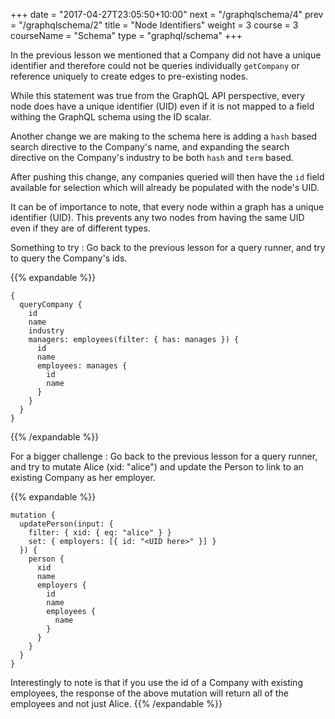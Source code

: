 +++
date = "2017-04-27T23:05:50+10:00"
next = "/graphqlschema/4"
prev = "/graphqlschema/2"
title = "Node Identifiers"
weight = 3
course = 3
courseName = "Schema"
type = "graphql/schema"
+++

In the previous lesson we mentioned that a Company did not have a unique
identifier and therefore could not be queries individually `getCompany` or
reference uniquely to create edges to pre-existing nodes.

While this statement was true from the GraphQL API perspective, every node does
have a unique identifier (UID) even if it is not mapped to a field withing the
GraphQL schema using the ID scalar.

Another change we are making to the schema here is adding a `hash` based search
directive to the Company's name, and expanding the search directive on the
Company's industry to be both `hash` and `term` based.

After pushing this change, any companies queried will then have the `id` field
available for selection which will already be populated with the node's UID.

It can be of importance to note, that every node within a graph has a unique
identifier (UID). This prevents any two nodes from having the same UID even if
they are of different types.

Something to try : Go back to the previous lesson for a query runner, and try to
query the Company's ids.

{{% expandable %}}

```
{
  queryCompany {
    id
    name
    industry
    managers: employees(filter: { has: manages }) {
      id
      name
      employees: manages {
        id
        name
      }
    }
  }
}
```

{{% /expandable %}}

For a bigger challenge : Go back to the previous lesson for a query runner, and
try to mutate Alice (xid: "alice") and update the Person to link to an existing
Company as her employer.

{{% expandable %}}

```
mutation {
  updatePerson(input: {
    filter: { xid: { eq: "alice" } }
    set: { employers: [{ id: "<UID here>" }] }
  }) {
    person {
      xid
      name
      employers {
        id
        name
        employees {
          name
        }
      }
    }
  }
}
```

Interestingly to note is that if you use the id of a Company with existing
employees, the response of the above mutation will return all of the employees
and not just Alice. {{% /expandable %}}
